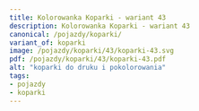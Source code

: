 ```yaml
---
title: Kolorowanka Koparki - wariant 43
description: Kolorowanka Koparki - wariant 43
canonical: /pojazdy/koparki/
variant_of: koparki
image: /pojazdy/koparki/43/koparki-43.svg
pdf: /pojazdy/koparki/43/koparki-43.pdf
alt: "koparki do druku i pokolorowania"
tags:
- pojazdy
- koparki
---
```


